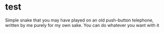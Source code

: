 # test

Simple snake that you may have played on an old push-button telephone, written by me purely for my own sake. You can do whatever you want with it
